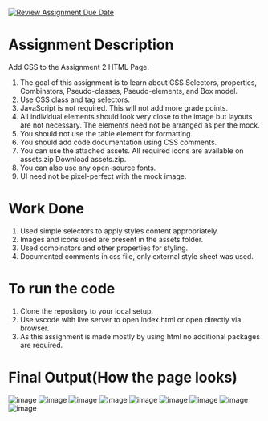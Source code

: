 [![Review Assignment Due Date](https://classroom.github.com/assets/deadline-readme-button-24ddc0f5d75046c5622901739e7c5dd533143b0c8e959d652212380cedb1ea36.svg)](https://classroom.github.com/a/6Eq2rehk)
# Assignment Description
Add CSS to the Assignment 2 HTML Page.

1. The goal of this assignment is to learn about CSS Selectors, properties, Combinators, Pseudo-classes, Pseudo-elements, and Box model.
2. Use CSS class and tag selectors.
3. JavaScript is not required. This will not add more grade points.
4. All individual elements should look very close to the image but layouts are not necessary. The elements need not be arranged as per the mock.
5. You should not use the table element for formatting.
6. You should add code documentation using CSS comments.
7. You can use the attached assets. All required icons are available on assets.zip Download assets.zip.
8. You can also use any open-source fonts.
9. UI need not be pixel-perfect with the mock image.

# Work Done
1. Used simple selectors to apply styles content appropriately.
2. Images and icons used are present in the assets folder.
3. Used combinators and other properties for styling.
4. Documented comments in css file, only external style sheet was used.

# To run the code
1. Clone the repository to your local setup.
2. Use vscode with live server to open index.html or open directly via browser.
3. As this assignment is made mostly by using html no additional packages are required.

# Final Output(How the page looks)
![image](https://github.com/info-6150-fall-2023/assignment-3-tirdesh-neu/assets/145165383/f16369d5-cab9-4b68-9a40-f96cf8ca623f)
![image](https://github.com/info-6150-fall-2023/assignment-3-tirdesh-neu/assets/145165383/d278060e-ae90-4f32-b466-1be0b9a7a8f4)
![image](https://github.com/info-6150-fall-2023/assignment-3-tirdesh-neu/assets/145165383/48cadeca-e3e2-44e9-9414-a86e7cb317b7)
![image](https://github.com/info-6150-fall-2023/assignment-3-tirdesh-neu/assets/145165383/4995e356-8a71-4d89-a47b-59df0fd5d1ce)
![image](https://github.com/info-6150-fall-2023/assignment-3-tirdesh-neu/assets/145165383/dbc5d469-d3e2-42ae-916d-6ce6e2e24569)
![image](https://github.com/info-6150-fall-2023/assignment-3-tirdesh-neu/assets/145165383/7a974d98-ead7-4348-a716-224399b509b6)
![image](https://github.com/info-6150-fall-2023/assignment-3-tirdesh-neu/assets/145165383/4310e952-d6df-44dd-87b2-25fac98e2c58)
![image](https://github.com/info-6150-fall-2023/assignment-3-tirdesh-neu/assets/145165383/efe83787-e8af-4dc7-b703-b946f04d688a)
![image](https://github.com/info-6150-fall-2023/assignment-3-tirdesh-neu/assets/145165383/876b2962-b0c1-4b52-9a07-8647a0f17832)
